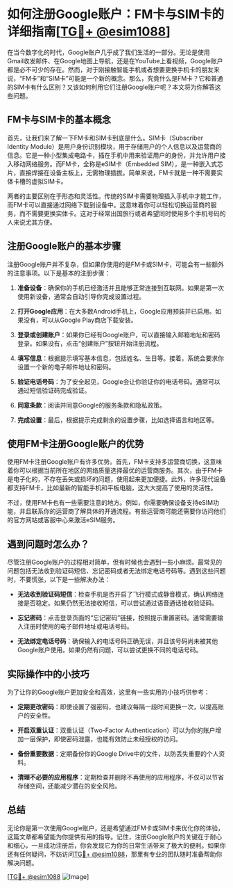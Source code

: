 # 如何注册Google账户：FM卡与SIM卡的详细指南[[TG💪+ @esim1088](https://t.me/s/esim1088)]

在当今数字化的时代，Google账户几乎成了我们生活的一部分。无论是使用Gmail收发邮件、在Google地图上导航，还是在YouTube上看视频，Google账户都是必不可少的存在。然而，对于刚接触智能手机或者想要更换手机卡的朋友来说，“FM卡”和“SIM卡”可能是一个新的概念。那么，究竟什么是FM卡？它和普通的SIM卡有什么区别？又该如何利用它们注册Google账户呢？本文将为你解答这些问题。

## FM卡与SIM卡的基本概念

首先，让我们来了解一下FM卡和SIM卡到底是什么。SIM卡（Subscriber Identity Module）是用户身份识别模块，用于存储用户的个人信息以及运营商的信息。它是一种小型集成电路卡，插在手机中用来验证用户的身份，并允许用户接入移动网络服务。而FM卡，全称是eSIM卡（Embedded SIM），是一种嵌入式芯片，直接焊接在设备主板上，无需物理插拔。简单来说，FM卡就是一种不需要实体卡槽的虚拟SIM卡。

两者的主要区别在于形态和灵活性。传统的SIM卡需要物理插入手机中才能工作，而FM卡可以直接通过网络下载到设备中。这意味着你可以轻松切换运营商的服务，而不需要更换实体卡。这对于经常出国旅行或者希望同时使用多个手机号码的人来说尤其方便。

## 注册Google账户的基本步骤

注册Google账户并不复杂，但如果你使用的是FM卡或SIM卡，可能会有一些额外的注意事项。以下是基本的注册步骤：

1. **准备设备**：确保你的手机已经激活并且能够正常连接到互联网。如果是第一次使用新设备，通常会自动引导你完成设置过程。

2. **打开Google应用**：在大多数Android手机上，Google应用预装并已启用。如果没有，可以从Google Play商店下载安装。

3. **登录或创建账户**：如果你已经有Google账户，可以直接输入邮箱地址和密码登录。如果没有，点击“创建账户”按钮开始注册流程。

4. **填写信息**：根据提示填写基本信息，包括姓名、生日等。接着，系统会要求你设置一个新的电子邮件地址和密码。

5. **验证电话号码**：为了安全起见，Google会让你验证你的电话号码。通常可以通过短信验证码完成验证。

6. **同意条款**：阅读并同意Google的服务条款和隐私政策。

7. **完成设置**：最后，根据提示完成剩余的设置步骤，比如选择语言和地区等。

## 使用FM卡注册Google账户的优势

使用FM卡注册Google账户有许多优势。首先，FM卡支持多运营商切换，这意味着你可以根据当前所在地区的网络质量选择最优的运营商服务。其次，由于FM卡是电子化的，不存在丢失或损坏的问题，使用起来更加便捷。此外，许多现代设备都支持FM卡，比如最新的智能手机和平板电脑，这大大提高了使用的灵活性。

不过，使用FM卡也有一些需要注意的地方。例如，你需要确保设备支持eSIM功能，并且联系你的运营商了解具体的开通流程。有些运营商可能还需要你访问他们的官方网站或客服中心来激活eSIM服务。

## 遇到问题时怎么办？

尽管注册Google账户的过程相对简单，但有时候也会遇到一些小麻烦。最常见的问题包括无法收到验证码短信、忘记密码或者无法绑定电话号码等。遇到这些问题时，不要慌张，以下是一些解决办法：

- **无法收到验证码短信**：检查手机是否开启了飞行模式或静音模式，确认网络连接是否稳定。如果仍然无法接收短信，可以尝试通过语音通话接收验证码。
  
- **忘记密码**：点击登录页面的“忘记密码”链接，按照提示重置密码。通常需要输入注册时使用的电子邮件地址或电话号码。

- **无法绑定电话号码**：确保输入的电话号码正确无误，并且该号码尚未被其他Google账户使用。如果仍然有问题，可以尝试更换不同的电话号码。

## 实际操作中的小技巧

为了让你的Google账户更加安全和高效，这里有一些实用的小技巧供参考：

- **定期更改密码**：即使设置了强密码，也建议每隔一段时间更换一次，以提高账户的安全性。
  
- **开启双重认证**：双重认证（Two-Factor Authentication）可以为你的账户增加一层保护，即使密码泄露，也能有效防止未经授权的访问。

- **备份重要数据**：定期备份你的Google Drive中的文件，以防丢失重要的个人资料。

- **清理不必要的应用程序**：定期检查并删除不再使用的应用程序，不仅可以节省存储空间，还能减少潜在的安全风险。

## 总结

无论你是第一次使用Google账户，还是希望通过FM卡或SIM卡来优化你的体验，这篇文章都希望能为你提供有用的指导。记住，注册Google账户的关键在于耐心和细心，一旦成功注册后，你会发现它为你的日常生活带来了极大的便利。如果你还有任何疑问，不妨访问[TG💪+ @esim1088](https://t.me/s/esim1088)，那里有专业的团队随时准备帮助你解决问题。

[[TG💪+ @esim1088](https://t.me/s/esim1088) ![Image](https://i.postimg.cc/4NQfJmqS/Snipaste-2025-05-13-00-14-12.png)]